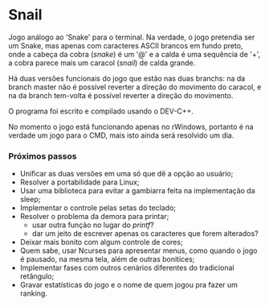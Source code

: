 # Snail

Jogo análogo ao 'Snake' para o terminal. Na verdade, o jogo pretendia ser um Snake, mas apenas com caracteres ASCII brancos em fundo preto, onde a cabeça da cobra (*snake*) é um '@' e a calda é uma sequência de '+', a cobra parece mais um caracol (*snail*) de calda grande.

Há duas versões funcionais do jogo que estão nas duas branchs: na da branch master não é possível reverter a direção do movimento do caracol, e na da branch tem-volta é possível reverter a direção do movimento.

O programa foi escrito e compilado usando o DEV-C++.

No momento o jogo está funcionando apenas no rWindows, portanto é na verdade um jogo para o CMD, mais isto ainda será resolvido um dia.

### Próximos passos

* Unificar as duas versões em uma só que dê a opção ao usuário;
* Resolver a portabilidade para Linux;
* Usar uma biblioteca para evitar a gambiarra feita na implementação da sleep;
* Implementar o controle pelas setas do teclado;
* Resolver o problema da demora para printar;
  * usar outra função no lugar do *printf*?
  * dar um jeito de escrever apenas os caracteres que forem alterados?
* Deixar mais bonito com algum controle de cores;
* Quem sabe, usar Ncurses para apresentar menus, como quando o jogo é pausado, na mesma tela, além de outras bonitices;
* Implementar fases com outros cenários diferentes do tradicional retângulo;
* Gravar estatísticas do jogo e o nome de quem jogou pra fazer um ranking.
